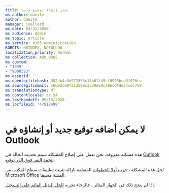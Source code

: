 ```yaml
---
title: تعذر إنشاء توقيع جديد
ms.author: daeite
author: daeite
manager: joallard
ms.date: 04/21/2020
ms.audience: Admin
ms.topic: article
ms.service: o365-administration
ROBOTS: NOINDEX, NOFOLLOW
localization_priority: Normal
ms.collection: Adm_O365
ms.custom:
- "1949"
- "9000323"
ms.assetid: ''
ms.openlocfilehash: 382eb4c8d973353c1fb61f49cf0993bce3f626cc
ms.sourcegitcommit: c6692ce0fa1358ec3529e59ca0ecdfdea4cdc759
ms.translationtype: MT
ms.contentlocale: ar-SA
ms.lasthandoff: 09/15/2020
ms.locfileid: "47812498"
---
```

# <a name="cannot-add-or-create-a-new-signature-in-outlook"></a>لا يمكن أضافه توقيع جديد أو إنشاؤه في Outlook

هذه مشكله معروفه. نحن نعمل علي إصلاح المشكلة سيتم تحديث الحالة في [Outlook يتجمد النقر فوق الزر توقيع](https://support.office.com/article/c70b36c2-66ca-401c-ab45-f29a46495d02).

لحل هذه المشكلة ، [جرب أولا الخطوات](https://support.office.com/article/c70b36c2-66ca-401c-ab45-f29a46495d02) المتعلقة بازاله تثبيت تطبيقات سطح المكتب من Microsoft Office المثبتة مسبقا. 

إذا لم ينجح ذلك في الجهاز المتاثر ، فالرجاء تجربه [الحل البديل القائم علي التسجيل](https://support.office.com/article/c70b36c2-66ca-401c-ab45-f29a46495d02).